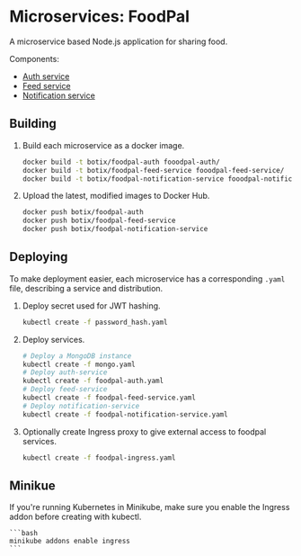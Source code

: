 # Microservices: FoodPal

A microservice based Node.js application for sharing food.

Components:

* [Auth service](https://github.com/magyarosibotond/foodpal-auth-service)
* [Feed service](https://github.com/magyarosibotond/foodpal-feed-service)
* [Notification service](https://github.com/magyarosibotond/foodpal-notification-service)

## Building

1. Build each microservice as a docker image.

    ```bash
    docker build -t botix/foodpal-auth fooodpal-auth/
    docker build -t botix/foodpal-feed-service fooodpal-feed-service/
    docker build -t botix/foodpal-notification-service fooodpal-notification-service/
    ```

2. Upload the latest, modified images to Docker Hub.

    ```bash
    docker push botix/foodpal-auth
    docker push botix/foodpal-feed-service
    docker push botix/foodpal-notification-service
    ```

## Deploying

To make deployment easier, each microservice has a corresponding `.yaml` file, describing a service and distribution.

1. Deploy secret used for JWT hashing.

    ```bash
    kubectl create -f password_hash.yaml
    ```

2. Deploy services.

    ```bash
    # Deploy a MongoDB instance
    kubectl create -f mongo.yaml
    # Deploy auth-service
    kubectl create -f foodpal-auth.yaml
    # Deploy feed-service
    kubectl create -f foodpal-feed-service.yaml
    # Deploy notification-service
    kubectl create -f foodpal-notification-service.yaml
    ```

3. Optionally create Ingress proxy to give external access to foodpal services.

    ```bash
    kubectl create -f foodpal-ingress.yaml
    ```

## Minikue

If you're running Kubernetes in Minikube, make sure you enable the Ingress addon before creating with kubectl.

    ```bash
    minikube addons enable ingress
    ```